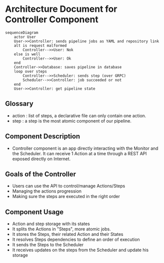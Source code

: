 # Architecture Document for Controller Component

```mermaid
sequenceDiagram
    actor User
    User->>Controller: sends pipeline jobs as YAML and repository link
    alt is request malformed
        Controller-->>User: Nok
    else is well
        Controller-->>User: Ok
    end
    Controller->>Database: saves pipeline in database
    loop over steps
        Controller-->>Scheduler: sends step (over GRPC)
        Scheduler-->>Controller: job succeeded or not
    end
    User->>Controller: get pipeline state
```

## Glossary
- action : list of steps, a declarative file can only contain one action.
- step : a step is the most atomic component of our pipeline.

## Component Description
- Controller component is an app directly interacting with the Monitor and the Scheduler.
It can receive 1 Action at a time through a REST API exposed directly on Internet. 

## Goals of the Controller
- Users can use the API to control/manage Actions/Steps
- Managing the actions progression
- Making sure the steps are executed in the right order

## Component Usage
- Action and step storage with its states
- It splits the Actions in "Steps", more atomic jobs.
- It stores the Steps, their related Action and their States
- It resolves Steps dependencies to define an order of execution
- It sends the Steps to the Scheduler
- It receives updates on the steps from the Scheduler and update his storage

